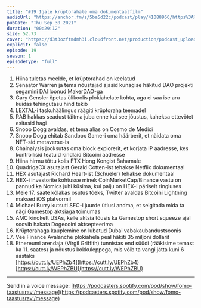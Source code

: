 ```yaml
---
title: "#19 Igale krüptorahale oma dokumentaalfilm"
audioUrl: "https://anchor.fm/s/5ba5d22c/podcast/play/41088966/https%3A%2F%2Fd3ctxlq1ktw2nl.cloudfront.net%2Fstaging%2F2021-8-30%2Fab669a0b-9f8e-9be3-33cc-cd5d11fa5e0f.m4a"
pubDate: "Thu Sep 30 2021"
duration: "00:29:12"
size: 52.73 
cover: "https://d3t3ozftmdmh3i.cloudfront.net/production/podcast_uploaded_episode/15275939/15275939-1633022912581-bb4cda7511674.jpg"
explicit: false
episode: 19
season: 1
episodeType: "full"
---
```


1. Hiina tuletas meelde, et krüptorahad on keelatud  
2. Senaator Warren ja tema nõustajad ajasid kunagise häkitud DAO projekti segamini DAI loonud MakerDAO-ga  
3. Gary Gensler õpetas ülikoolis plokiahelate kohta, aga ei saa ise aru kuidas tehingutasu hind tekib  
4. LEXTAL-i taskuhäälingus räägiti krüptoraha teemadel  
5. RAB hakkas seadust täitma juba enne kui see jõustus, kaheksa ettevõtet esitasid hagi  
6. Snoop Dogg avaldas, et tema alias on Cosmo de Medici  
7. Snoop Dogg ehitab Sandbox Game-i oma häärberit, et näidata oma NFT-sid metaverse-is  
8. Chainalysis jooksutas oma block explorerit, et korjata IP aadresse, kes kontrollisid teatuid kindlaid Bitcoini aadresse  
9. Hiina hirmu tõttu kolis FTX Hong Kongist Bahamale  
10. QuadrigaCX asutajast Gerald Cotten-ist tehakse Netflix dokumentaal  
11. HEX asutajast Richard Heart-ist (Schueler) tehakse dokumentaal  
12. HEX-i investorite kohtusse minek CoinMarketCap/Binance vastu on pannud ka Nomics juhi küsima, kui palju on HEX-i päriselt ringluses  
13. Meie 17. saate kõlakas osutus tõeks, Twitter avaldas Bitcoini Lightning maksed iOS platvormil  
14. Michael Burry kutsuti SEC-i juurde ütlusi andma, et selgitada mida ta nägi Gamestop aktsiaga toimumas  
15. AMC kinokett USAs, kelle aktsia tõusis ka Gamestop short squeeze ajal soovib hakata Dogecoini aktsepteerima  
16. Krüptorahaga kauplemine on lubatud Dubai vabakaubandustsoonis  
17. Vee Finance Avalanche plokiahela peal häkiti 35 miljoni dollarit  
18. Ethereumi arendaja (Virgil Griffith) tunnistas end süüdi (rääkisime temast ka 11. saates) ja nõustus kokkuleppega, mis võib ta vangi jätta kuni 6 aastaks  
[https://cutt.ly/UEPhZb4](https://cutt.ly/UEPhZb4)  
[https://cutt.ly/WEPhZBU](https://cutt.ly/WEPhZBU)  
  
---   
  
Send in a voice message: [https://podcasters.spotify.com/pod/show/fomo-taastusravi/message](https://podcasters.spotify.com/pod/show/fomo-taastusravi/message)
